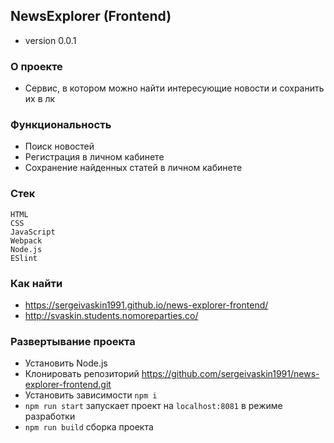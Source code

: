 ## NewsExplorer (Frontend)
+ version 0.0.1

### О проекте
+ Сервис, в котором можно найти интересующие новости и сохранить их в лк

### Функциональность
* Поиск новостей
* Регистрация в личном кабинете
* Сохранение найденных статей в личном кабинете

### Стек 
`HTML`      
`CSS`    
`JavaScript`   
`Webpack`          
`Node.js`   
`ESlint`

### Как найти
+ https://sergeivaskin1991.github.io/news-explorer-frontend/
+ http://svaskin.students.nomoreparties.co/


### Развертывание проекта
* Установить Node.js
* Клонировать репозиторий https://github.com/sergeivaskin1991/news-explorer-frontend.git
* Установить зависимости `npm i`
* `npm run start` запускает проект на `localhost:8081` в режиме разработки    
* `npm run build` сборка проекта